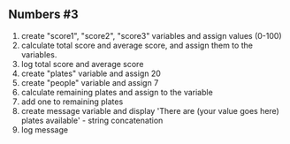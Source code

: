 ## Numbers #3

1. create "score1", "score2", "score3" variables and
   assign values (0-100)
2. calculate total score and average score, and assign them to the variables.
3. log total score and average score
4. create "plates" variable and assign 20
5. create "people" variable and assign 7
6. calculate remaining plates and assign to the variable
7. add one to remaining plates
8. create message variable and display 'There are (your value goes here) plates available' - string concatenation
9. log message

